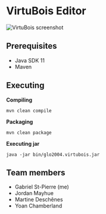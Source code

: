 # VirtuBois Editor

![VirtuBois screenshot](https://user-images.githubusercontent.com/32545895/57198755-79986300-6f44-11e9-87ca-74f1bad1140a.png)

## Prerequisites

- Java SDK 11
- Maven

## Executing

**Compiling**

```shell
mvn clean compile
```

**Packaging**

```shell
mvn clean package
```

**Executing jar**

```shell
java -jar bin/glo2004.virtubois.jar
```

## Team members

* Gabriel St-Pierre (me)
* Jordan Mayhue
* Martine Deschênes
* Yoan Chamberland
